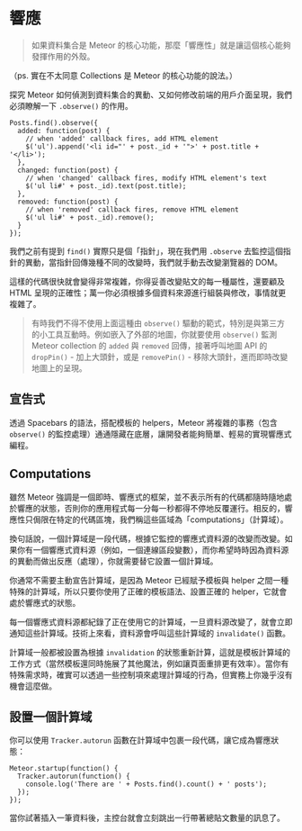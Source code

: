 # 響應

> 如果資料集合是 Meteor 的核心功能，那麼「響應性」就是讓這個核心能夠發揮作用的外殼。

（ps. 實在不太同意 Collections 是 Meteor 的核心功能的說法。）

探究 Meteor 如何偵測到資料集合的異動、又如何修改前端的用戶介面呈現，我們必須瞭解一下 `.observe()` 的作用。

```
Posts.find().observe({
  added: function(post) {
    // when 'added' callback fires, add HTML element
    $('ul').append('<li id="' + post._id + '">' + post.title + '</li>');
  },
  changed: function(post) {
    // when 'changed' callback fires, modify HTML element's text
    $('ul li#' + post._id).text(post.title);
  },
  removed: function(post) {
    // when 'removed' callback fires, remove HTML element
    $('ul li#' + post._id).remove();
  }
});
```

我們之前有提到 `find()` 實際只是個「指針」，現在我們用 `.observe` 去監控這個指針的異動，當指針回傳幾種不同的改變時，我們就手動去改變瀏覽器的 DOM。

這樣的代碼很快就會變得非常複雜，你得妥善改變貼文的每一種屬性，還要顧及 HTML 呈現的正確性；萬一你必須根據多個資料來源進行組裝與修改，事情就更複雜了。

> 有時我們不得不使用上面這種由 `observe()` 驅動的範式，特別是與第三方的小工具互動時。例如嵌入了外部的地圖，你就要使用 `observe()` 監測 Meteor collection 的 `added` 與 `removed` 回傳，接著呼叫地圖 API 的 `dropPin()` - 加上大頭針，或是 `removePin()` - 移除大頭針，進而即時改變地圖上的呈現。

## 宣告式

透過 Spacebars 的語法，搭配模板的 helpers，Meteor 將複雜的事務（包含 `observe()` 的監控處理）通通隱藏在底層，讓開發者能夠簡單、輕易的實現響應式編程。

## Computations

雖然 Meteor 強調是一個即時、響應式的框架，並不表示所有的代碼都隨時隨地處於響應的狀態，否則你的應用程式每一分每一秒都得不停地反覆運行。相反的，響應性只侷限在特定的代碼區塊，我們稱這些區域為「computations」（計算域）。

換句話說，一個計算域是一段代碼，根據它監控的響應式資料源的改變而改變。如果你有一個響應式資料源（例如，一個連線區段變數），而你希望時時因為資料源的異動而做出反應（處理），你就需要替它設置一個計算域。

你通常不需要主動宣告計算域，是因為 Meteor 已經賦予模板與 helper 之間一種特殊的計算域，所以只要你使用了正確的模板語法、設置正確的 helper，它就會處於響應式的狀態。

每一個響應式資料源都紀錄了正在使用它的計算域，一旦資料源改變了，就會立即通知這些計算域。技術上來看，資料源會呼叫這些計算域的 `invalidate()` 函數。

計算域一般都被設置為根據 `invalidation` 的狀態重新計算，這就是模板計算域的工作方式（當然模板還同時施展了其他魔法，例如讓頁面重排更有效率）。當你有特殊需求時，確實可以透過一些控制項來處理計算域的行為，但實務上你幾乎沒有機會這麼做。

## 設置一個計算域

你可以使用 `Tracker.autorun` 函數在計算域中包裹一段代碼，讓它成為響應狀態：

```
Meteor.startup(function() {
  Tracker.autorun(function() {
    console.log('There are ' + Posts.find().count() + ' posts');
  });
});
```

當你試著插入一筆資料後，主控台就會立刻跳出一行帶著總貼文數量的訊息了。

